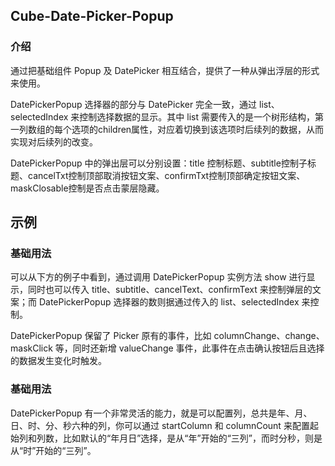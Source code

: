 ## Cube-Date-Picker-Popup

<card>

### 介绍

通过把基础组件 Popup 及 DatePicker 相互结合，提供了一种从弹出浮层的形式来使用。

DatePickerPopup 选择器的部分与 DatePicker 完全一致，通过 list、selectedIndex 来控制选择数据的显示。其中 list 需要传入的是一个树形结构，第一列数组的每个选项的children属性，对应着切换到该选项时后续列的数据，从而实现对后续列的改变。

DatePickerPopup 中的弹出层可以分别设置：title 控制标题、subtitle控制子标题、cancelTxt控制顶部取消按钮文案、confirmTxt控制顶部确定按钮文案、maskClosable控制是否点击蒙层隐藏。

</card>

## 示例

<card>

### 基础用法

可以从下方的例子中看到，通过调用 DatePickerPopup 实例方法 show 进行显示，同时也可以传入 title、subtitle、cancelText、confirmText 来控制弹层的文案；而 DatePickerPopup 选择器的数则据通过传入的 list、selectedIndex 来控制。

DatePickerPopup 保留了 Picker 原有的事件，比如 columnChange、change、maskClick 等，同时还新增 valueChange 事件，此事件在点击确认按钮后且选择的数据发生变化时触发。

<!-- @example: basic-picker -->

</card>

<card>

### 基础用法

DatePickerPopup 有一个非常灵活的能力，就是可以配置列，总共是年、月、日、时、分、秒六种的列，你可以通过 startColumn 和 columnCount 来配置起始列和列数，比如默认的“年月日”选择，是从“年”开始的“三列”，而时分秒，则是从“时”开始的“三列”。

<!-- @example: time-picker -->

</card>
